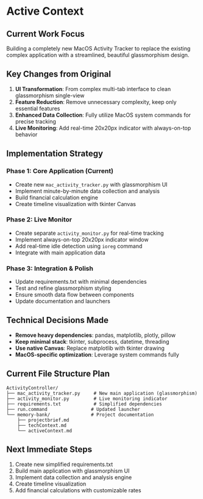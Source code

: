 # Active Context

## Current Work Focus
Building a completely new MacOS Activity Tracker to replace the existing complex application with a streamlined, beautiful glassmorphism design.

## Key Changes from Original
1. **UI Transformation**: From complex multi-tab interface to clean glassmorphism single-view
2. **Feature Reduction**: Remove unnecessary complexity, keep only essential features
3. **Enhanced Data Collection**: Fully utilize MacOS system commands for precise tracking
4. **Live Monitoring**: Add real-time 20x20px indicator with always-on-top behavior

## Implementation Strategy

### Phase 1: Core Application (Current)
- Create new `mac_activity_tracker.py` with glassmorphism UI
- Implement minute-by-minute data collection and analysis
- Build financial calculation engine
- Create timeline visualization with tkinter Canvas

### Phase 2: Live Monitor
- Create separate `activity_monitor.py` for real-time tracking
- Implement always-on-top 20x20px indicator window
- Add real-time idle detection using `ioreg` command
- Integrate with main application data

### Phase 3: Integration & Polish
- Update requirements.txt with minimal dependencies
- Test and refine glassmorphism styling
- Ensure smooth data flow between components
- Update documentation and launchers

## Technical Decisions Made
- **Remove heavy dependencies**: pandas, matplotlib, plotly, pillow
- **Keep minimal stack**: tkinter, subprocess, datetime, threading
- **Use native Canvas**: Replace matplotlib with tkinter drawing
- **MacOS-specific optimization**: Leverage system commands fully

## Current File Structure Plan
```
ActivityController/
├── mac_activity_tracker.py     # New main application (glassmorphism)
├── activity_monitor.py         # Live monitoring indicator
├── requirements.txt            # Simplified dependencies
├── run.command                # Updated launcher
└── memory-bank/               # Project documentation
    ├── projectbrief.md
    ├── techContext.md
    └── activeContext.md
```

## Next Immediate Steps
1. Create new simplified requirements.txt
2. Build main application with glassmorphism UI
3. Implement data collection and analysis engine
4. Create timeline visualization
5. Add financial calculations with customizable rates
